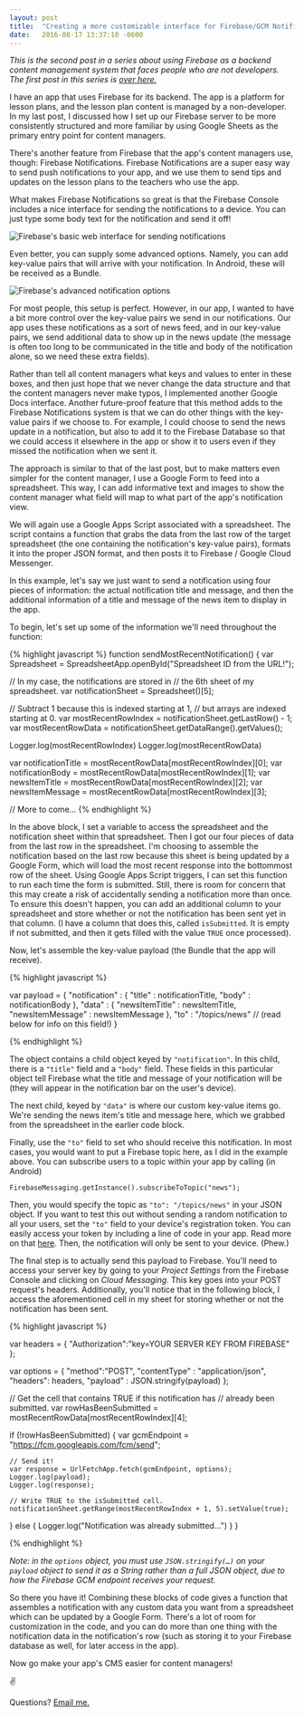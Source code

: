 ```yaml
---
layout: post
title:  "Creating a more customizable interface for Firebase/GCM Notifications through Google Docs"
date:   2016-08-17 13:37:10 -0600
---
```


*This is the second post in a series about using Firebase as a backend content management system that faces people who are not developers. The first post in this series is [over here.](http://grahamearley.website/blog/2016/07/17/firebase-cms-interface.html)*

I have an app that uses Firebase for its backend. The app is a platform for lesson plans, and the lesson plan content is managed by a non-developer. In my last post, I discussed how I set up our Firebase server to be more consistently structured and more familiar by using Google Sheets as the primary entry point for content managers.

There's another feature from Firebase that the app's content managers use, though: Firebase Notifications. Firebase Notifications are a super easy way to send push notifications to your app, and we use them to send tips and updates on the lesson plans to the teachers who use the app.

<!--more-->

What makes Firebase Notifications so great is that the Firebase Console includes a nice interface for sending the notifications to a device. You can just type some body text for the notification and send it off!

![Firebase's basic web interface for sending notifications](/blog/img/easy_notif.png)

Even better, you can supply some advanced options. Namely, you can add key-value pairs that will arrive with your notification. In Android, these will be received as a Bundle.

![Firebase's advanced notification options](/blog/img/adv_notif.png)

For most people, this setup is perfect. However, in our app, I wanted to have a bit more control over the key-value pairs we send in our notifications. Our app uses these notifications as a sort of news feed, and in our key-value pairs, we send additional data to show up in the news update (the message is often too long to be communicated in the title and body of the notification alone, so we need these extra fields).

Rather than tell all content managers what keys and values to enter in these boxes, and then just hope that we never change the data structure and that the content managers never make typos, I implemented another Google Docs interface. Another future-proof feature that this method adds to the Firebase Notifications system is that we can do other things with the key-value pairs if we choose to. For example, I could choose to send the news update in a notification, but also to add it to the Firebase Database so that we could access it elsewhere in the app or show it to users even if they missed the notification when we sent it.

The approach is similar to that of the last post, but to make matters even simpler for the content manager, I use a Google Form to feed into a spreadsheet. This way, I can add informative text and images to show the content manager what field will map to what part of the app's notification view.

We will again use a Google Apps Script associated with a spreadsheet. The script contains a function that grabs the data from the last row of the target spreadsheet (the one containing the notification's key-value pairs), formats it into the proper JSON format, and then posts it to Firebase / Google Cloud Messenger.

In this example, let's say we just want to send a notification using four pieces of information: the actual notification title and message, and then the additional information of a title and message of the news item to display in the app.

To begin, let's set up some of the information we'll need throughout the function:

{% highlight javascript %}
function sendMostRecentNotification() {
  var Spreadsheet = SpreadsheetApp.openById("Spreadsheet ID from the URL!");
  
  // In my case, the notifications are stored in
  //	the 6th sheet of my spreadsheet.
  var notificationSheet = Spreadsheet()[5];
    
  // Subtract 1 because this is indexed starting at 1, 
  //	but arrays are indexed starting at 0.
  var mostRecentRowIndex = notificationSheet.getLastRow() - 1; 
  var mostRecentRowData = notificationSheet.getDataRange().getValues();
  
  Logger.log(mostRecentRowIndex)
  Logger.log(mostRecentRowData)
  
  var notificationTitle = mostRecentRowData[mostRecentRowIndex][0];
  var notificationBody = mostRecentRowData[mostRecentRowIndex][1];
  var newsItemTitle = mostRecentRowData[mostRecentRowIndex][2];
  var newsItemMessage = mostRecentRowData[mostRecentRowIndex][3];
  
  // More to come…
{% endhighlight %}

In the above block, I set a variable to access the spreadsheet and the notification sheet within that spreadsheet. Then I got our four pieces of data from the last row in the spreadsheet. I'm choosing to assemble the notification based on the last row because this sheet is being updated by a Google Form, which will load the most recent response into the bottommost row of the sheet. Using Google Apps Script triggers, I can set this function to run each time the form is submitted. Still, there is room for concern that this may create a risk of accidentally sending a notification more than once. To ensure this doesn't happen, you can add an additional column to your spreadsheet and store whether or not the notification has been sent yet in that column. (I have a column that does this, called `isSubmitted`. It is empty if not submitted, and then it gets filled with the value `TRUE` once processed).

Now, let's assemble the key-value payload (the Bundle that the app will receive).

{% highlight javascript %}

  var payload = { 
    "notification" : {
      "title" : notificationTitle,
      "body" : notificationBody
    },
    "data" : {
      "newsItemTitle" : newsItemTitle,
      "newsItemMessage" : newsItemMessage
    },
    "to" : "/topics/news" // (read below for info on this field!)
  }

{% endhighlight %}

The object contains a child object keyed by `"notification"`. In this child, there is a `"title"` field and a `"body"` field. These fields in this particular object tell Firebase what the title and message of your notification will be (they will appear in the notification bar on the user's device).

The next child, keyed by `"data"` is where our custom key-value items go. We're sending the news item's title and message here, which we grabbed from the spreadsheet in the earlier code block.

Finally, use the `"to"` field to set who should receive this notification. In most cases, you would want to put a Firebase topic here, as I did in the example above. You can subscribe users to a topic within your app by calling (in Android)

```
FirebaseMessaging.getInstance().subscribeToTopic("news");
```

Then, you would specify the topic as `"to": "/topics/news"` in your JSON object. If you want to test this out without sending a random notification to all your users, set the `"to"` field to your device's registration token. You can easily access your token by including a line of code in your app. Read more on that [here](https://firebase.google.com/docs/notifications/android/console-device#access_the_registration_token). Then, the notification will only be sent to your device. (Phew.)

The final step is to actually send this payload to Firebase. You'll need to access your server key by going to your *Project Settings* from the Firebase Console and clicking on *Cloud Messaging*. This key goes into your POST request's headers. Additionally, you'll notice that in the following block, I access the aforementioned cell in my sheet for storing whether or not the notification has been sent.

{% highlight javascript %}

  var headers = { "Authorization":"key=YOUR SERVER KEY FROM FIREBASE" };
  
  var options = { 
    "method":"POST",
    "contentType" : "application/json",
    "headers": headers,
    "payload" : JSON.stringify(payload)
  };
  
  // Get the cell that contains TRUE if this notification has
  // 	already been submitted.
  var rowHasBeenSubmitted = mostRecentRowData[mostRecentRowIndex][4];
  
  if (!rowHasBeenSubmitted) {
    var gcmEndpoint = "https://fcm.googleapis.com/fcm/send";
    
    // Send it!
    var response = UrlFetchApp.fetch(gcmEndpoint, options);  
    Logger.log(payload);
    Logger.log(response);
    
    // Write TRUE to the isSubmitted cell.
    notificationSheet.getRange(mostRecentRowIndex + 1, 5).setValue(true);
  } else {
    Logger.log("Notification was already submitted...")
  }
}

{% endhighlight %}

*Note: in the `options` object, you must use `JSON.stringify(…)` on your `payload` object to send it as a String rather than a full JSON object, due to how the Firebase GCM endpoint receives your request.*

So there you have it! Combining these blocks of code gives a function that assembles a notification with any custom data you want from a spreadsheet which can be updated by a Google Form. There's a lot of room for customization in the code, and you can do more than one thing with the notification data in the notification's row (such as storing it to your Firebase database as well, for later access in the app).

Now go make your app's CMS easier for content managers!


✌ 

Questions? [Email me.](mailto:graham@grahamearley.website)
